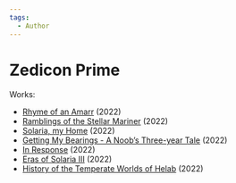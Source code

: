 ```yaml
---
tags:
  - Author
---
```


#  Zedicon Prime

Works:

- [Rhyme of an Amarr](./rhymeofanamarr.md) (2022)
- [Ramblings of the Stellar Mariner](./ramblingsofthestellarmariner.md) (2022)
- [Solaria, my Home](./solariamyhome.md) (2022)
- [Getting My Bearings - A Noob’s Three-year Tale](./gettingmybearings.md) (2022)
- [In Response](./inresponse.md) (2022)
- [Eras of Solaria III](./erasofsoliaraiii.md) (2022)
- [History of the Temperate Worlds of Helab](./historyofthetemperateworldsofhelab.md) (2022)